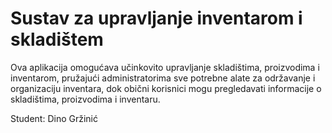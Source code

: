 # Sustav za upravljanje inventarom i skladištem
Ova aplikacija omogućava učinkovito upravljanje skladištima, proizvodima i inventarom, pružajući administratorima sve potrebne alate za održavanje i organizaciju inventara, dok obični korisnici mogu pregledavati informacije o skladištima, proizvodima i inventaru.

Student: Dino Gržinić
